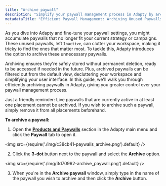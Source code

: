 ```yaml
---
title: "Archive paywall"
description: "Simplify your paywall management process in Adapty by archiving unused paywalls, ensuring they're safely stored for future access while decluttering your workspace. Learn how to efficiently archive paywalls and optimize your interface for improved efficiency."
metadataTitle: "Efficient Paywall Management: Archiving Unused Paywalls in Adapty"
---
```


As you dive into Adapty and fine-tune your paywall settings, you might accumulate paywalls that no longer fit your current strategy or campaigns. These unused paywalls, left `Inactive`, can clutter your workspace, making it tricky to find the ones that matter most. To tackle this, Adapty introduces the option to archive these unnecessary paywalls. 

Archiving ensures they're safely stored without permanent deletion, ready to be accessed if needed in the future. Plus, archived paywalls can be filtered out from the default view, decluttering your workspace and simplifying your user interface. In this guide, we'll walk you through efficiently archiving paywalls in Adapty, giving you greater control over your paywall management process.

Just a friendly reminder: Live paywalls that are currently active in at least one placement cannot be archived. If you wish to archive such a paywall, simply remove it from all placements beforehand.

**To archive a paywall:**

1. Open the [**Products and Paywalls**](https://app.adapty.io/paywalls) section in the Adapty main menu and click the **Paywall** tab to open it. 


<img
  src={require('./img/c38cb41-paywalls_archive.png').default}
/>





2. Click the **3-dot** button next to the paywall and select the **Archive** option.

   
<img
  src={require('./img/3d70992-archive_paywall.png').default}
/>



3. When you're in the **Archive paywall** window, simply type in the name of the paywall you wish to archive and then click the **Archive** button.